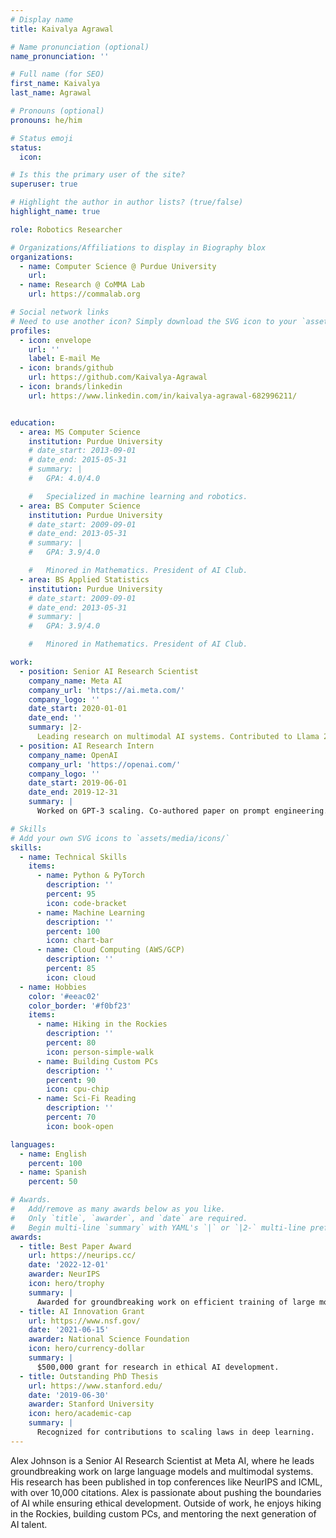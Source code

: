 ```yaml
---
# Display name
title: Kaivalya Agrawal

# Name pronunciation (optional)
name_pronunciation: ''

# Full name (for SEO)
first_name: Kaivalya
last_name: Agrawal

# Pronouns (optional)
pronouns: he/him

# Status emoji
status:
  icon: 

# Is this the primary user of the site?
superuser: true

# Highlight the author in author lists? (true/false)
highlight_name: true

role: Robotics Researcher

# Organizations/Affiliations to display in Biography blox
organizations:
  - name: Computer Science @ Purdue University
    url: 
  - name: Research @ CoMMA Lab
    url: https://commalab.org

# Social network links
# Need to use another icon? Simply download the SVG icon to your `assets/media/icons/` folder.
profiles:
  - icon: envelope
    url: ''
    label: E-mail Me
  - icon: brands/github
    url: https://github.com/Kaivalya-Agrawal
  - icon: brands/linkedin
    url: https://www.linkedin.com/in/kaivalya-agrawal-682996211/


education:
  - area: MS Computer Science
    institution: Purdue University
    # date_start: 2013-09-01
    # date_end: 2015-05-31
    # summary: |
    #   GPA: 4.0/4.0

    #   Specialized in machine learning and robotics.
  - area: BS Computer Science
    institution: Purdue University
    # date_start: 2009-09-01
    # date_end: 2013-05-31
    # summary: |
    #   GPA: 3.9/4.0

    #   Minored in Mathematics. President of AI Club.
  - area: BS Applied Statistics
    institution: Purdue University
    # date_start: 2009-09-01
    # date_end: 2013-05-31
    # summary: |
    #   GPA: 3.9/4.0

    #   Minored in Mathematics. President of AI Club.

work:
  - position: Senior AI Research Scientist
    company_name: Meta AI
    company_url: 'https://ai.meta.com/'
    company_logo: ''
    date_start: 2020-01-01
    date_end: ''
    summary: |2-
      Leading research on multimodal AI systems. Contributed to Llama 2 and other open-source models. 50+ citations in 3 years.
  - position: AI Research Intern
    company_name: OpenAI
    company_url: 'https://openai.com/'
    company_logo: ''
    date_start: 2019-06-01
    date_end: 2019-12-31
    summary: |
      Worked on GPT-3 scaling. Co-authored paper on prompt engineering.

# Skills
# Add your own SVG icons to `assets/media/icons/`
skills:
  - name: Technical Skills
    items:
      - name: Python & PyTorch
        description: ''
        percent: 95
        icon: code-bracket
      - name: Machine Learning
        description: ''
        percent: 100
        icon: chart-bar
      - name: Cloud Computing (AWS/GCP)
        description: ''
        percent: 85
        icon: cloud
  - name: Hobbies
    color: '#eeac02'
    color_border: '#f0bf23'
    items:
      - name: Hiking in the Rockies
        description: ''
        percent: 80
        icon: person-simple-walk
      - name: Building Custom PCs
        description: ''
        percent: 90
        icon: cpu-chip
      - name: Sci-Fi Reading
        description: ''
        percent: 70
        icon: book-open

languages:
  - name: English
    percent: 100
  - name: Spanish
    percent: 50

# Awards.
#   Add/remove as many awards below as you like.
#   Only `title`, `awarder`, and `date` are required.
#   Begin multi-line `summary` with YAML's `|` or `|2-` multi-line prefix and indent 2 spaces below.
awards:
  - title: Best Paper Award
    url: https://neurips.cc/
    date: '2022-12-01'
    awarder: NeurIPS
    icon: hero/trophy
    summary: |
      Awarded for groundbreaking work on efficient training of large models.
  - title: AI Innovation Grant
    url: https://www.nsf.gov/
    date: '2021-06-15'
    awarder: National Science Foundation
    icon: hero/currency-dollar
    summary: |
      $500,000 grant for research in ethical AI development.
  - title: Outstanding PhD Thesis
    url: https://www.stanford.edu/
    date: '2019-06-30'
    awarder: Stanford University
    icon: hero/academic-cap
    summary: |
      Recognized for contributions to scaling laws in deep learning.
---
```


Alex Johnson is a Senior AI Research Scientist at Meta AI, where he leads groundbreaking work on large language models and multimodal systems. His research has been published in top conferences like NeurIPS and ICML, with over 10,000 citations. Alex is passionate about pushing the boundaries of AI while ensuring ethical development. Outside of work, he enjoys hiking in the Rockies, building custom PCs, and mentoring the next generation of AI talent.
